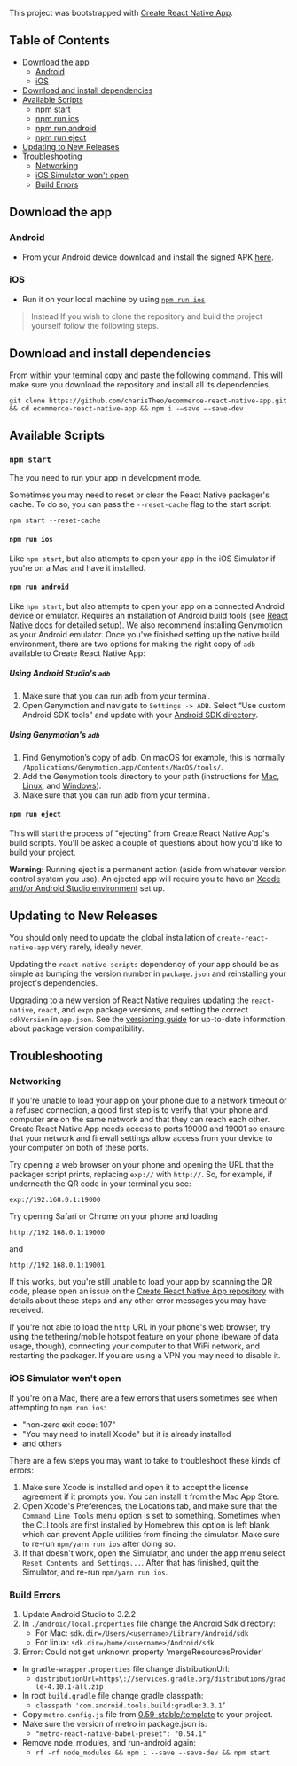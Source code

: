 This project was bootstrapped with [Create React Native App](https://github.com/react-community/create-react-native-app).

## Table of Contents

* [Download the app](#download-the-app)
  * [Android](#android)
  * [iOS](#ios)
* [Download and install dependencies](#download-and-install-dependencies)
* [Available Scripts](#available-scripts)
  * [npm start](#npm-start)
  * [npm run ios](#npm-run-ios)
  * [npm run android](#npm-run-android)
  * [npm run eject](#npm-run-eject)
* [Updating to New Releases](#updating-to-new-releases)
* [Troubleshooting](#troubleshooting)
  * [Networking](#networking)
  * [iOS Simulator won't open](#ios-simulator-wont-open)
  * [Build Errors](#build-errors)

## Download the app

### Android

* From your Android device download and install the signed APK [here](https://github.com/charisTheo/ecommerce-react-native-app/raw/master/android/app/release/app-release.apk).

### iOS

* Run it on your local machine by using [`npm run ios`](#npm-run-ios)

> Instead If you wish to clone the repository and build the project yourself follow the following steps.

## Download and install dependencies

From within your terminal copy and paste the following command. This will make sure you download the repository and install all its dependencies.
```
git clone https://github.com/charisTheo/ecommerce-react-native-app.git && cd ecommerce-react-native-app && npm i -—save —-save-dev
```

## Available Scripts

### `npm start`

The you need to run your app in development mode.

Sometimes you may need to reset or clear the React Native packager's cache. To do so, you can pass the `--reset-cache` flag to the start script:

```
npm start --reset-cache
```

#### `npm run ios`

Like `npm start`, but also attempts to open your app in the iOS Simulator if you're on a Mac and have it installed.

#### `npm run android`

Like `npm start`, but also attempts to open your app on a connected Android device or emulator. Requires an installation of Android build tools (see [React Native docs](https://facebook.github.io/react-native/docs/getting-started.html) for detailed setup). We also recommend installing Genymotion as your Android emulator. Once you've finished setting up the native build environment, there are two options for making the right copy of `adb` available to Create React Native App:

##### Using Android Studio's `adb`

1. Make sure that you can run adb from your terminal.
2. Open Genymotion and navigate to `Settings -> ADB`. Select “Use custom Android SDK tools” and update with your [Android SDK directory](https://stackoverflow.com/questions/25176594/android-sdk-location).

##### Using Genymotion's `adb`

1. Find Genymotion’s copy of adb. On macOS for example, this is normally `/Applications/Genymotion.app/Contents/MacOS/tools/`.
2. Add the Genymotion tools directory to your path (instructions for [Mac](http://osxdaily.com/2014/08/14/add-new-path-to-path-command-line/), [Linux](http://www.computerhope.com/issues/ch001647.htm), and [Windows](https://www.howtogeek.com/118594/how-to-edit-your-system-path-for-easy-command-line-access/)).
3. Make sure that you can run adb from your terminal.

#### `npm run eject`

This will start the process of "ejecting" from Create React Native App's build scripts. You'll be asked a couple of questions about how you'd like to build your project.

**Warning:** Running eject is a permanent action (aside from whatever version control system you use). An ejected app will require you to have an [Xcode and/or Android Studio environment](https://facebook.github.io/react-native/docs/getting-started.html) set up.

## Updating to New Releases

You should only need to update the global installation of `create-react-native-app` very rarely, ideally never.

Updating the `react-native-scripts` dependency of your app should be as simple as bumping the version number in `package.json` and reinstalling your project's dependencies.

Upgrading to a new version of React Native requires updating the `react-native`, `react`, and `expo` package versions, and setting the correct `sdkVersion` in `app.json`. See the [versioning guide](https://github.com/react-community/create-react-native-app/blob/master/VERSIONS.md) for up-to-date information about package version compatibility.

## Troubleshooting

### Networking

If you're unable to load your app on your phone due to a network timeout or a refused connection, a good first step is to verify that your phone and computer are on the same network and that they can reach each other. Create React Native App needs access to ports 19000 and 19001 so ensure that your network and firewall settings allow access from your device to your computer on both of these ports.

Try opening a web browser on your phone and opening the URL that the packager script prints, replacing `exp://` with `http://`. So, for example, if underneath the QR code in your terminal you see:

```
exp://192.168.0.1:19000
```

Try opening Safari or Chrome on your phone and loading

```
http://192.168.0.1:19000
```

and

```
http://192.168.0.1:19001
```

If this works, but you're still unable to load your app by scanning the QR code, please open an issue on the [Create React Native App repository](https://github.com/react-community/create-react-native-app) with details about these steps and any other error messages you may have received.

If you're not able to load the `http` URL in your phone's web browser, try using the tethering/mobile hotspot feature on your phone (beware of data usage, though), connecting your computer to that WiFi network, and restarting the packager. If you are using a VPN you may need to disable it.

### iOS Simulator won't open

If you're on a Mac, there are a few errors that users sometimes see when attempting to `npm run ios`:

* "non-zero exit code: 107"
* "You may need to install Xcode" but it is already installed
* and others

There are a few steps you may want to take to troubleshoot these kinds of errors:

1. Make sure Xcode is installed and open it to accept the license agreement if it prompts you. You can install it from the Mac App Store.
2. Open Xcode's Preferences, the Locations tab, and make sure that the `Command Line Tools` menu option is set to something. Sometimes when the CLI tools are first installed by Homebrew this option is left blank, which can prevent Apple utilities from finding the simulator. Make sure to re-run `npm/yarn run ios` after doing so.
3. If that doesn't work, open the Simulator, and under the app menu select `Reset Contents and Settings...`. After that has finished, quit the Simulator, and re-run `npm/yarn run ios`.

### Build Errors

1. Update Android Studio to 3.2.2
2. In `./android/local.properties` file change the Android Sdk directory: 
    * For Mac: `sdk.dir=/Users/<username>/Library/Android/sdk`
    * For linux: `sdk.dir=/home/<username>/Android/sdk`
3. Error: Could not get unknown property 'mergeResourcesProvider'
  * In `gradle-wrapper.properties` file change distributionUrl:
    * `distributionUrl=https\://services.gradle.org/distributions/gradle-4.10.1-all.zip`
  * In root `build.gradle` file change gradle classpath: 
    * `classpath 'com.android.tools.build:gradle:3.3.1’`
  * Copy `metro.config.js` file from [0.59-stable/template](https://github.com/facebook/react-native/tree/0.59-stable/template) to your project.
  * Make sure the version of metro in package.json is:
    * `"metro-react-native-babel-preset": "0.54.1"`
  * Remove node_modules, and run-android again:
    * `rf -rf node_modules && npm i --save --save-dev && npm start`

